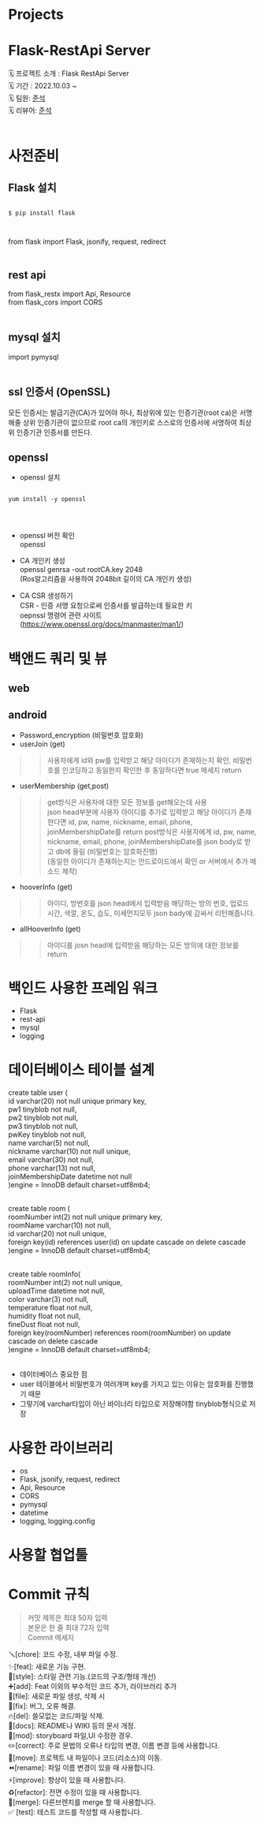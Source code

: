 # Projects
# Flask-RestApi Server
🗓 프로젝트 소개 : Flask RestApi Server</br>
🗓 기간 : 2022.10.03 ~   </br>
🗓 팀원:  [준석](https://github.com/dotdotot)</br>
🗓 리뷰어: [준석](https://github.com/dotdotot)</br></br>

# 사전준비
##  Flask 설치</br>
<pre>
<code>
$ pip install flask
</pre>
</code>
from flask import Flask, jsonify, request, redirect</br></br>

## rest api </br>
from flask_restx import Api, Resource</br>
from flask_cors import CORS</br></br>

## mysql 설치 </br>
import pymysql</br></br>

## ssl 인증서 (OpenSSL) </br>
모든 인증서는 발급기관(CA)가 있어야 하나, 최상위에 있는 인증기관(root ca)은 서명해줄 상위 인증기관이 없으므로 root ca의 개인키로 스스로의 인증서에 서명하여 최상위 인증기관 인증서를 만든다.

## openssl</br>

* openssl 설치</br>
<pre>
<code>
yum install -y openssl
</pre>
</code>

* openssl 버전 확인</br>
openssl</br>

* CA 개인키 생성</br>
openssl genrsa -out rootCA.key 2048</br>
(Ros알고리즘을 사용하여 2048bit 길이의 CA 개인키 생성)</br>

* CA CSR 생성하기</br>
CSR - 인증 서명 요청으로써 인증서를 발급하는데 필요한 키</br>
oepnssl 명령어 관련 사이트 (https://www.openssl.org/docs/manmaster/man1/)

# 백앤드 쿼리 및  뷰 
## web</br>

## android</br>
* Password_encryption (비밀번호 암호화)
* userJoin (get)
>> 사용자에게 id와 pw를 입력받고 해당 아이디가 존재하는지 확인, 비밀번호를 인코딩하고 동일한지 확인한 후 동일하다면 true 메세지 return</br>
* userMembership (get,post)
>> get방식은 사용자에 대한 모든 정보를 get해오는데 사용</br>
json head부분에 사용자 아이디를 추가로 입력받고 해당 아이디가 존재한다면 id, pw, name, nickname, email, phone, joinMembershipDate를 return
>> post방식은 사용자에게 id, pw, name, nickname, email, phone, joinMembershipDate를 json body로 받고 db에 올림 (비밀번호는 암호화진행)</br>
(동일한 아이디가 존재하는지는 안드로이드에서 확인 or 서버에서 추가 메소드 제작)</br>
* hooverInfo (get)
>> 아이디, 방번호를 json head에서 입력받음
>> 해당하는 방의 번호, 업로드 시간, 색깔, 온도, 습도, 미세먼지모두 json bady에 감싸서 리턴해줍니다.
* allHooverInfo (get)
>> 아이디를 josn head에 입력받음
>> 해당하는 모든 방의에 대한 정보를 return

# 백인드 사용한  프레임 워크 
* Flask
* rest-api
* mysql
* logging

# 데이터베이스 테이블 설계
create table user (</br>
id varchar(20) not null unique primary key,</br>
pw1 tinyblob not null,</br>
pw2 tinyblob not null,</br>
pw3 tinyblob not null,</br>
pwKey tinyblob not null,</br>
name varchar(5) not null,</br>
nickname varchar(10) not null unique,</br>
email varchar(30) not null,</br>
phone varchar(13) not null,</br>
joinMembershipDate datetime not null</br>
)engine = InnoDB default charset=utf8mb4;</br></br>

create table room (</br>
roomNumber int(2) not null unique primary key,</br>
roomName varchar(10) not null,</br>
id varchar(20) not null unique,</br>
foreign key(id) references user(id) on update cascade on delete cascade</br>
)engine = InnoDB default charset=utf8mb4;</br></br>

create table roomInfo(</br>
roomNumber int(2) not null unique,</br>
uploadTime datetime not null,</br>
color varchar(3) not null,</br>
temperature float not null,</br>
humidity float not null,</br>
fineDust float not null,</br>
foreign key(roomNumber) references room(roomNumber) on update cascade on delete cascade</br>
)engine = InnoDB default charset=utf8mb4;</br></br>

* 데이터베이스 중요한 점
* user 테이블에서 비밀번호가 여러개며 key를 가지고 있는 이유는 암호화를 진행했기 때문
* 그렇기에 varchar타입이 아닌 바이너리 타입으로 저장해야함 tinyblob형식으로 저장

# 사용한 라이브러리
* os
* Flask, jsonify, request, redirect
* Api, Resource
* CORS
* pymysql
* datetime
* logging, logging.config

# 사용할 협업툴 

# Commit 규칙
> 커밋 제목은 최대 50자 입력 </br>
본문은 한 줄 최대 72자 입력 </br>
Commit 메세지 </br>

🪛[chore]: 코드 수정, 내부 파일 수정. </br>
✨[feat]: 새로운 기능 구현. </br>
🎨[style]: 스타일 관련 기능.(코드의 구조/형태 개선) </br>
➕[add]: Feat 이외의 부수적인 코드 추가, 라이브러리 추가 </br>
🔧[file]: 새로운 파일 생성, 삭제 시 </br>
🐛[fix]: 버그, 오류 해결. </br>
🔥[del]: 쓸모없는 코드/파일 삭제. </br>
📝[docs]: README나 WIKI 등의 문서 개정. </br>
💄[mod]: storyboard 파일,UI 수정한 경우. </br>
✏️[correct]: 주로 문법의 오류나 타입의 변경, 이름 변경 등에 사용합니다. </br>
🚚[move]: 프로젝트 내 파일이나 코드(리소스)의 이동. </br>
⏪️[rename]: 파일 이름 변경이 있을 때 사용합니다. </br>
⚡️[improve]: 향상이 있을 때 사용합니다. </br>
♻️[refactor]: 전면 수정이 있을 때 사용합니다. </br>
🔀[merge]: 다른브렌치를 merge 할 때 사용합니다. </br>
✅ [test]: 테스트 코드를 작성할 때 사용합니다. </br>







